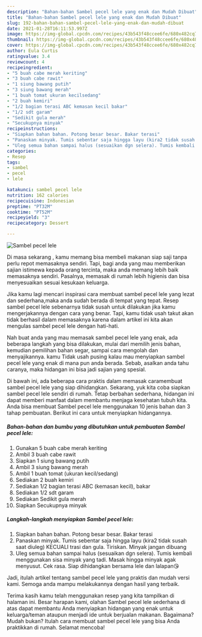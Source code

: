```yaml
---
description: "Bahan-bahan Sambel pecel lele yang enak dan Mudah Dibuat"
title: "Bahan-bahan Sambel pecel lele yang enak dan Mudah Dibuat"
slug: 192-bahan-bahan-sambel-pecel-lele-yang-enak-dan-mudah-dibuat
date: 2021-01-28T16:11:53.997Z
image: https://img-global.cpcdn.com/recipes/43b543f48ccee6fe/680x482cq70/sambel-pecel-lele-foto-resep-utama.jpg
thumbnail: https://img-global.cpcdn.com/recipes/43b543f48ccee6fe/680x482cq70/sambel-pecel-lele-foto-resep-utama.jpg
cover: https://img-global.cpcdn.com/recipes/43b543f48ccee6fe/680x482cq70/sambel-pecel-lele-foto-resep-utama.jpg
author: Eula Curtis
ratingvalue: 3.4
reviewcount: 4
recipeingredient:
- "5 buah cabe merah keriting"
- "3 buah cabe rawit"
- "1 siung bawang putih"
- "3 siung bawang merah"
- "1 buah tomat ukuran kecilsedang"
- "2 buah kemiri"
- "1/2 bagian terasi ABC kemasan kecil bakar"
- "1/2 sdt garam"
- "Sedikit gula merah"
- "Secukupnya minyak"
recipeinstructions:
- "Siapkan bahan bahan. Potong besar besar. Bakar terasi"
- "Panaskan minyak. Tumis sebentar saja hingga layu (kira2 tidak susah saat diuleg) KECUALI trasi dan gula. Tiriskan. Minyak jangan dibuang"
- "Uleg semua bahan sampai halus (sesuaikan dgn selera). Tumis kembali menggunakan sisa minyak yang tadi. Masak hingga minyak agak menyusut. Cek rasa. Siap dihidangkan bersama lele dan lalapan😘"
categories:
- Resep
tags:
- sambel
- pecel
- lele

katakunci: sambel pecel lele 
nutrition: 162 calories
recipecuisine: Indonesian
preptime: "PT32M"
cooktime: "PT52M"
recipeyield: "3"
recipecategory: Dessert

---
```



![Sambel pecel lele](https://img-global.cpcdn.com/recipes/43b543f48ccee6fe/680x482cq70/sambel-pecel-lele-foto-resep-utama.jpg)

Di masa  sekarang , kamu memang bisa membeli makanan siap saji tanpa perlu repot memasaknya sendiri. Tapi, bagi anda yang mau memberikan sajian istimewa kepada orang tercinta, maka anda memang lebih baik memasaknya sendiri. Pasalnya, memasak di rumah lebih higienis dan bisa menyesuaikan sesuai kesukaan keluarga.

Jika kamu lagi mencari inspirasi cara membuat sambel pecel lele yang lezat dan sederhana,maka anda sudah berada di tempat yang tepat. Resep sambel pecel lele  sebenarnya tidak susah untuk dilakukan jika kamu mengerjakannya dengan cara yang benar. Tapi, kamu tidak usah takut akan tidak berhasil dalam memasaknya 
karena dalam artikel ini kita akan mengulas sambel pecel lele dengan hati-hati.  



Nah buat anda yang mau memasak sambel pecel lele yang enak, ada beberapa langkah yang bisa dilakukan, mulai dari memilih jenis bahan, kemudian pemilihan bahan segar, sampai cara mengolah dan menyajikannya. kamu Tidak usah pusing kalau mau menyiapkan sambel pecel lele yang enak di mana pun anda berada. Sebab, asalkan anda  tahu caranya, maka hidangan ini bisa jadi sajian yang spesial.

Di bawah ini, ada beberapa cara praktis  dalam memasak caramembuat sambel pecel lele yang siap dihidangkan. Sekarang, yuk kita coba siapkan sambel pecel lele sendiri di rumah. Tetap berbahan sederhana, hidangan ini dapat memberi manfaat dalam membantu menjaga kesehatan tubuh kita. Anda bisa membuat Sambel pecel lele menggunakan 10 jenis bahan dan 3 tahap pembuatan. Berikut ini cara untuk menyiapkan hidangannya.

<!--inarticleads1-->

##### Bahan-bahan dan bumbu yang dibutuhkan untuk pembuatan Sambel pecel lele:

1. Gunakan 5 buah cabe merah keriting
1. Ambil 3 buah cabe rawit
1. Siapkan 1 siung bawang putih
1. Ambil 3 siung bawang merah
1. Ambil 1 buah tomat (ukuran kecil/sedang)
1. Sediakan 2 buah kemiri
1. Sediakan 1/2 bagian terasi ABC (kemasan kecil), bakar
1. Sediakan 1/2 sdt garam
1. Sediakan Sedikit gula merah
1. Siapkan Secukupnya minyak




<!--inarticleads2-->

##### Langkah-langkah menyiapkan Sambel pecel lele:

1. Siapkan bahan bahan. Potong besar besar. Bakar terasi
1. Panaskan minyak. Tumis sebentar saja hingga layu (kira2 tidak susah saat diuleg) KECUALI trasi dan gula. Tiriskan. Minyak jangan dibuang
1. Uleg semua bahan sampai halus (sesuaikan dgn selera). Tumis kembali menggunakan sisa minyak yang tadi. Masak hingga minyak agak menyusut. Cek rasa. Siap dihidangkan bersama lele dan lalapan😘




Jadi, itulah artikel tentang  sambel pecel lele  yang praktis dan mudah versi kami. Semoga anda mampu melakukannya dengan hasil yang terbaik. 

Terima kasih kamu telah menggunakan resep yang kita tampilkan di halaman ini. Besar harapan kami, olahan  Sambel pecel lele sederhana di atas dapat membantu Anda menyiapkan hidangan yang enak untuk keluarga/teman ataupun menjadi ide untuk berjualan makanan. Bagaimana? Mudah bukan? Itulah cara membuat sambel pecel lele yang bisa Anda praktikkan di rumah. Selamat mencoba!

